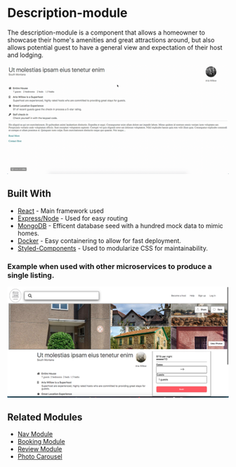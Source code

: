 # Description-module

The description-module is a component that allows a homeowner to showcase their home's amenities and great attractions around, but also allows potential guest to have a general view and expectation of their host and lodging.

![](GIF/Description-module.gif)

## Built With

* [React](https://reactjs.org/) - Main framework used
* [Express/Node](https://expressjs.com/) - Used for easy routing
* [MongoDB](https://www.mongodb.com/) - Efficent database seed with a hundred mock data to mimic homes.
* [Docker](https://www.docker.com/) - Easy containering to allow for fast deployment.
* [Styled-Components](https://www.styled-components.com/) - Used to modularize CSS for maintainability.

### Example when used with other microservices to produce a single listing.
![](GIF/Listing-Example.png)

## Related Modules

* [Nav Module](https://github.com/lodge-io/nav-module)
* [Booking Module](https://github.com/lodge-io/booking-module)
* [Review Module](https://github.com/lodge-io/reviews-module)
* [Photo Carousel](https://github.com/lodge-io/image-gallery-module)